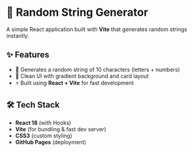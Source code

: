# 🎲 Random String Generator

A simple React application built with **Vite** that generates random strings instantly.

## ✨ Features
- 🎲 Generates a random string of 10 characters (letters + numbers)
- 🎨 Clean UI with gradient background and card layout
- ⚡ Built using **React + Vite** for fast development

## 🛠️ Tech Stack
- **React 18** (with Hooks)
- **Vite** (for bundling & fast dev server)
- **CSS3** (custom styling)
- **GitHub Pages** (deployment)
